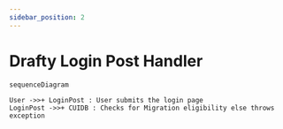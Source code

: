 ```yaml
---
sidebar_position: 2
---
```


# Drafty Login Post Handler

```mermaid
sequenceDiagram

User ->>+ LoginPost : User submits the login page
LoginPost ->>+ CUIDB : Checks for Migration eligibility else throws exception
 

```

